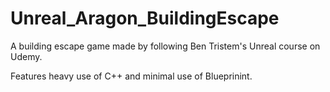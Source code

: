 # Unreal_Aragon_BuildingEscape
A building escape game made by following Ben Tristem's Unreal course on Udemy.

Features heavy use of C++ and minimal use of Blueprinint.
